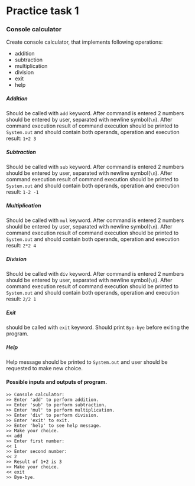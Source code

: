 Practice task 1 
===============

### Console calculator

Create console calculator, that implements following operations:

* addition
* subtraction
* multiplication
* division
* exit
* help

##### Addition

Should be called with `add` keyword. 
After command is entered 2 numbers should be entered by user, separated with newline symbol(`\n`).
After command execution result of command execution should be printed to 
`System.out` and should contain both operands, operation and execution result: `1+2 3`

##### Subtraction

Should be called with `sub` keyword. 
After command is entered 2 numbers should be entered by user, separated with newline symbol(`\n`).
After command execution result of command execution should be printed to 
`System.out` and should contain both operands, operation and execution result: `1-2 -1`

##### Multiplication 

Should be called with `mul` keyword. 
After command is entered 2 numbers should be entered by user, separated with newline symbol(`\n`).
After command execution result of command execution should be printed to 
`System.out` and should contain both operands, operation and execution result: `2*2 4`

##### Division

Should be called with `div` keyword. 
After command is entered 2 numbers should be entered by user, separated with newline symbol(`\n`).
After command execution result of command execution should be printed to 
`System.out` and should contain both operands, operation and execution result: `2/2 1`

##### Exit

should be called with `exit` keyword. Should print `Bye-bye` before exiting the program.

##### Help 

Help message should be printed to `System.out` and user should be requested to make new choice.

#### Possible inputs and outputs of program.
```
>> Console calculator:
>> Enter 'add' to perform addition.
>> Enter 'sub' to perform subtraction.
>> Enter 'mul' to perform multiplication.
>> Enter 'div' to perform division.
>> Enter 'exit' to exit.
>> Enter 'help' to see help message.
>> Make your choice.
<< add
>> Enter first number:
<< 1
>> Enter second number:
<< 2
>> Result of 1+2 is 3
>> Make your choice.
<< exit
>> Bye-bye.
```